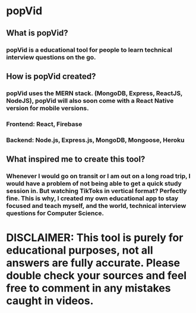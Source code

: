 # popVid

## What is popVid?

### popVid is a educational tool for people to learn technical interview questions on the go.

## How is popVid created?

### popVid uses the MERN stack. (MongoDB, Express, ReactJS, NodeJS), popVid will also soon come with a React Native version for mobile versions.
### Frontend: React, Firebase
### Backend: Node.js, Express.js, MongoDB, Mongoose, Heroku

## What inspired me to create this tool?

### Whenever I would go on transit or I am out on a long road trip, I would have a problem of not being able to get a quick study session in. But watching TikToks in vertical format? Perfectly fine. This is why, I created my own educational app to stay focused and teach myself, and the world, technical interview questions for Computer Science.

# DISCLAIMER: This tool is purely for educational purposes, not all answers are fully accurate. Please double check your sources and feel free to comment in any mistakes caught in videos.